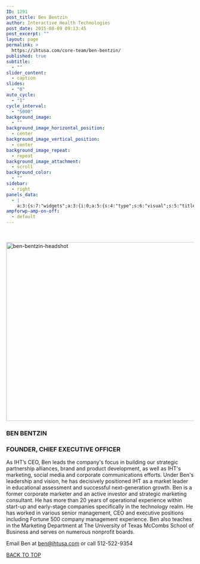 ```yaml
---
ID: 1291
post_title: Ben Bentzin
author: Interactive Health Technologies
post_date: 2015-08-09 09:13:45
post_excerpt: ""
layout: page
permalink: >
  https://ihtusa.com/core-team/ben-bentzin/
published: true
subtitle:
  - ""
slider_content:
  - caption
slides:
  - "0"
auto_cycle:
  - "1"
cycle_interval:
  - "5000"
background_image:
  - ""
background_image_horizontal_position:
  - center
background_image_vertical_position:
  - center
background_image_repeat:
  - repeat
background_image_attachment:
  - scroll
background_color:
  - ""
sidebar:
  - right
panels_data:
  - |
    a:3:{s:7:"widgets";a:3:{i:0;a:5:{s:4:"type";s:6:"visual";s:5:"title";s:0:"";s:4:"text";s:270:"<p><a href="http://ihtusa.com/wp-content/uploads/2015/05/ben-bentzin-headshot.jpg"><img class="aligncenter size-full wp-image-1402" src="http://ihtusa.com/wp-content/uploads/2015/05/ben-bentzin-headshot.jpg" alt="ben-bentzin-headshot" width="848" height="480" /></a></p>";s:6:"filter";s:1:"1";s:11:"panels_info";a:5:{s:5:"class";s:30:"WP_Widget_Black_Studio_TinyMCE";s:4:"grid";i:1;s:4:"cell";i:0;s:2:"id";i:0;s:5:"style";a:4:{s:27:"background_image_attachment";b:0;s:18:"background_display";s:4:"tile";s:16:"featured_widgets";s:0:"";s:12:"bigger_title";s:0:"";}}}i:1;a:5:{s:4:"type";s:6:"visual";s:5:"title";s:11:"BEN BENTZIN";s:4:"text";s:1005:"<h3><strong>FOUNDER, CHIEF EXECUTIVE OFFICER</strong></h3><p>As IHT’s CEO, Ben leads the company's focus in building our strategic partnership alliances, brand and product development, as well as IHT's marketing, social media and corporate communications efforts. Under Ben's leadership and vision, he has decisively positioned IHT as a market leader in educational assessment and successful next-generation growth. Ben is a former corporate marketer and an active investor and strategic marketing consultant. He has more than 20 years of operational experience within start-up and early-stage companies specifically in the technology realm. He has worked in various senior management, CEO and executive positions including Fortune 500 company management experience. Ben also teaches in the Marketing Department at The University of Texas McCombs School of Business and serves on numerous nonprofit boards.</p><p>Email Ben at <a href="mailto:ben@ihtusa.com">ben@ihtusa.com</a> or call 512-522-9354 </p>";s:6:"filter";s:1:"1";s:11:"panels_info";a:6:{s:5:"class";s:30:"WP_Widget_Black_Studio_TinyMCE";s:3:"raw";b:0;s:4:"grid";i:2;s:4:"cell";i:0;s:2:"id";i:1;s:5:"style";a:3:{s:18:"background_display";s:4:"tile";s:16:"featured_widgets";s:0:"";s:12:"bigger_title";b:1;}}}i:2;a:3:{s:4:"text";s:0:"";s:11:"button_text";s:30:"<a href="#TOP">BACK TO TOP</a>";s:11:"panels_info";a:6:{s:5:"class";s:17:"PW_Call_To_Action";s:3:"raw";b:0;s:4:"grid";i:3;s:4:"cell";i:0;s:2:"id";i:2;s:5:"style";a:3:{s:18:"background_display";s:4:"tile";s:16:"featured_widgets";s:0:"";s:12:"bigger_title";s:0:"";}}}}s:5:"grids";a:4:{i:0;a:2:{s:5:"cells";i:1;s:5:"style";a:0:{}}i:1;a:2:{s:5:"cells";i:1;s:5:"style";a:1:{s:18:"background_display";s:4:"tile";}}i:2;a:2:{s:5:"cells";i:1;s:5:"style";a:1:{s:18:"background_display";s:4:"tile";}}i:3;a:2:{s:5:"cells";i:1;s:5:"style";a:0:{}}}s:10:"grid_cells";a:4:{i:0;a:2:{s:4:"grid";i:0;s:6:"weight";i:1;}i:1;a:2:{s:4:"grid";i:1;s:6:"weight";i:1;}i:2;a:2:{s:4:"grid";i:2;s:6:"weight";i:1;}i:3;a:2:{s:4:"grid";i:3;s:6:"weight";i:1;}}}
ampforwp-amp-on-off:
  - default
---
```

&nbsp;

<a href="http://ihtusa.com/wp-content/uploads/2015/05/ben-bentzin-headshot.jpg"><img class="aligncenter size-full wp-image-1402" src="http://ihtusa.com/wp-content/uploads/2015/05/ben-bentzin-headshot.jpg" alt="ben-bentzin-headshot" width="848" height="480" /></a>
<h3 class="widget-title"><span class="widget-title__inline">BEN BENTZIN</span></h3>
<h3><strong>FOUNDER, CHIEF EXECUTIVE OFFICER</strong></h3>
As IHT’s CEO, Ben leads the company's focus in building our strategic partnership alliances, brand and product development, as well as IHT's marketing, social media and corporate communications efforts. Under Ben's leadership and vision, he has decisively positioned IHT as a market leader in educational assessment and successful next-generation growth. Ben is a former corporate marketer and an active investor and strategic marketing consultant. He has more than 20 years of operational experience within start-up and early-stage companies specifically in the technology realm. He has worked in various senior management, CEO and executive positions including Fortune 500 company management experience. Ben also teaches in the Marketing Department at The University of Texas McCombs School of Business and serves on numerous nonprofit boards.

Email Ben at <a href="mailto:ben@ihtusa.com">ben@ihtusa.com</a> or call 512-522-9354

<a href="#TOP">BACK TO TOP</a>